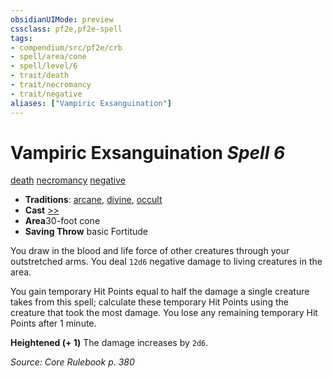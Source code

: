 ```yaml
---
obsidianUIMode: preview
cssclass: pf2e,pf2e-spell
tags:
- compendium/src/pf2e/crb
- spell/area/cone
- spell/level/6
- trait/death
- trait/necromancy
- trait/negative
aliases: ["Vampiric Exsanguination"]
---
```

# Vampiric Exsanguination *Spell 6*   
[death](/rules/traits/death.md)  [necromancy](/rules/traits/necromancy.md)  [negative](/rules/traits/negative.md)  

- **Traditions**: [arcane](/rules/traits/arcane.md), [divine](/rules/traits/divine.md), [occult](/rules/traits/occult.md)
- **Cast** [>>](/rules/core-rulebook/chapter-9-playing-the-game.md#Actions "Two-Action") 
- **Area**30-foot cone
- **Saving Throw**  basic Fortitude

You draw in the blood and life force of other creatures through your outstretched arms. You deal `12d6` negative damage to living creatures in the area.

You gain temporary Hit Points equal to half the damage a single creature takes from this spell; calculate these temporary Hit Points using the creature that took the most damage. You lose any remaining temporary Hit Points after 1 minute.

**Heightened (+ 1)** The damage increases by `2d6`.

*Source: Core Rulebook p. 380*